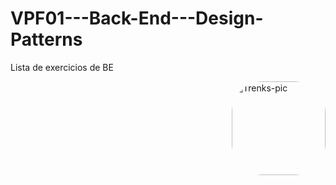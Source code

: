 # VPF01---Back-End---Design-Patterns
Lista de exercicios de BE

 <img align="right" alt="Trenks-pic" height="150" style="border-radius:50px;" src="https://media1.giphy.com/media/uurtMtTKqkJda4dk8Y/giphy.gif?cid=ecf05e47b84g1r43iajz2pi8vjfjusn0cgqhej6llia6n9ba&rid=giphy.gif&ct=g)">
